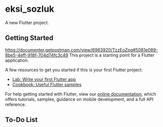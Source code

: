 # eksi_sozluk

A new Flutter project.

## Getting Started
https://documenter.getpostman.com/view/6963920/TzzEoZpq#5081e089-8be5-4eff-918f-704d74fc3c49
This project is a starting point for a Flutter application.

A few resources to get you started if this is your first Flutter project:

- [Lab: Write your first Flutter app](https://flutter.dev/docs/get-started/codelab)
- [Cookbook: Useful Flutter samples](https://flutter.dev/docs/cookbook)

For help getting started with Flutter, view our
[online documentation](https://flutter.dev/docs), which offers tutorials,
samples, guidance on mobile development, and a full API reference.

## To-Do List
